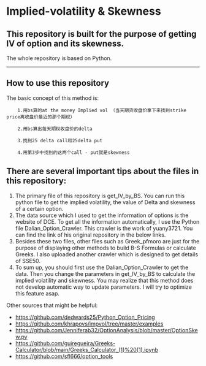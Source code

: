 # Implied-volatility & Skewness
## This repository is built for the purpose of getting IV of option and its skewness.
The whole repository is based on Python.

***

## How to use this repository

The basic concept of this method is:

        1.用bs算的at the money Implied vol （当天期货收盘价拿下来找到strike price离收盘价最近的那个期权）

        2.用bs算出每天期权收盘价的delta

        3.找到25 delta call和25delta put

        4.用第3步中找到的这两个call - put就是skewness

## There are several important tips about the files in this repository:

1. The primary file of this repository is get_IV_by_BS. You can run this python file to get the implied volatility, the value of Delta and skewness of a certain option.
2. The data source which I used to get the information of options is the website of DCE. To get all the information automatically, I use the Python file Dalian_Option_Crawler. This crawler is the work of yuany3721. You can find the link of his original repository in the below links.
3. Besides these two files, other files such as Greek_pfmoro are just for the purpose of displaying other methods to build B-S Formulas or calculate Greeks. I also uploaded another crawler which is designed to get details of SSE50.
4. To sum up, you should first use the Dalian_Option_Crawler to get the data. Then you change the parameters in get_IV_by_BS to calculate the implied volatility and skewness. You may realize that this method does not develop automatic way to update parameters. I will try to optimize this feature asap.






Other sources that might be helpful:

* https://github.com/dedwards25/Python_Option_Pricing
* https://github.com/khrapovs/impvol/tree/master/examples
* https://github.com/Jenniferab32/OptionAnalysis/blob/master/OptionSkew.py
* https://github.com/guiregueira/Greeks-Calculator/blob/main/Greeks_Calculator_(1)%20(1).ipynb
* https://github.com/sfl666/option_tools
